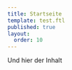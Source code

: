 ```yaml
---
title: Startseite
template: test.ftl
published: true
layout:
  order: 10
---
```


Und hier der Inhalt
